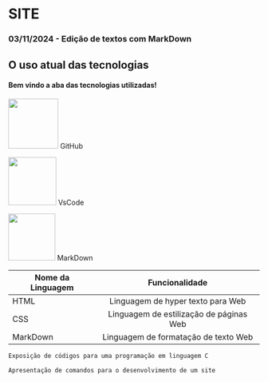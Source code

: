# SITE
### 03/11/2024 - Edição de textos com MarkDown
## O uso atual das tecnologias

#### Bem vindo a aba das tecnologias utilizadas!

<img src= "https://foundations.projectpythia.org/_images/GitHub-logo.png" style= "width:100px;"> GitHub<br>

<img src= "https://yt3.googleusercontent.com/_q52i8bUAEvcb7JR4e-eNTv23y2A_wg5sCz0NC0GrGtcw1CRMWJSOPVHUDh_bngD0q4gMvVeoA=s900-c-k-c0x00ffffff-no-rj" style= "width:96px;"> VsCode<br>

<img src= "https://icons.veryicon.com/png/o/brands/iview30-logo/logo-markdown-4.png" style= "width:94px;"> MarkDown<br>


|Nome da Linguagem|Funcionalidade|
|-|:-:|
|HTML|Linguagem de hyper texto para Web|
|CSS|Linguagem de estilização de páginas Web|
|MarkDown|Linguagem de formatação de texto Web|

```c
Exposição de códigos para uma programação em linguagem C
```

```html
Apresentação de comandos para o desenvolvimento de um site
```
